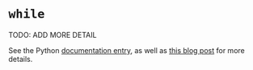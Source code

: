 # `while`

TODO: ADD MORE DETAIL

See the Python [documentation entry][keyword-while-docs], as well as [this blog post][keyword-while-etymology] for more details.

[keyword-while-docs]: https://docs.python.org/3/reference/compound_stmts.html#the-while-statement
[keyword-while-etymology]: https://yawpitchroll.com/posts/the-35-words-you-need-to-python/#while
